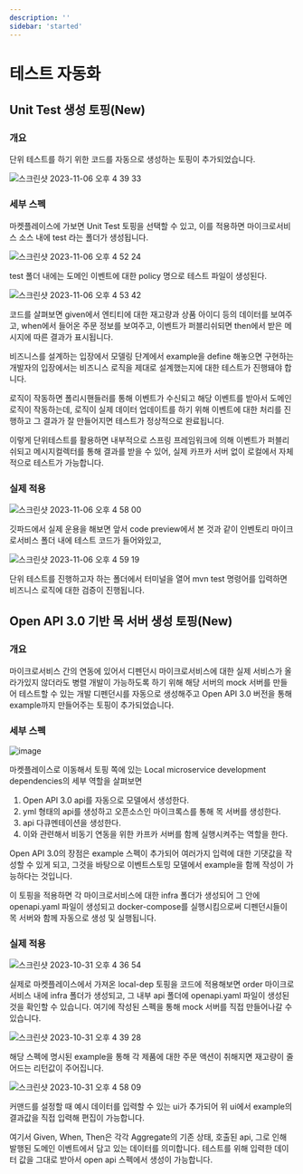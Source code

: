 ```yaml
---
description: ''
sidebar: 'started'
---
```


# 테스트 자동화

## Unit Test 생성 토핑(New)

### 개요
단위 테스트를 하기 위한 코드를 자동으로 생성하는 토핑이 추가되었습니다.

![스크린샷 2023-11-06 오후 4 39 33](https://github.com/msa-ez/msa-ez.github.io/assets/113568664/3569acfc-36bd-464e-8944-1bf2a0e589e7)

### 세부 스펙

마켓플레이스에 가보면 Unit Test 토핑을 선택할 수 있고, 이를 적용하면 마이크로서비스 소스 내에 test 라는 폴더가 생성됩니다.

![스크린샷 2023-11-06 오후 4 52 24](https://github.com/msa-ez/msa-ez.github.io/assets/113568664/ecb2ef37-e8cc-42cc-84f6-01e54179888d)

test 폴더 내에는 도메인 이벤트에 대한 policy 명으로 테스트 파일이 생성된다.

![스크린샷 2023-11-06 오후 4 53 42](https://github.com/msa-ez/msa-ez.github.io/assets/113568664/7cd50ed9-431d-4125-9800-d8f6a06b7e91)

코드를 살펴보면 given에서 엔티티에 대한 재고량과 상품 아이디 등의 데이터를 보여주고, when에서 들어온 주문 정보를 보여주고, 이벤트가 퍼블리쉬되면 then에서 받은 메시지에 따른 결과가 표시됩니다.

비즈니스를 설계하는 입장에서 모델링 단계에서 example을 define 해놓으면 구현하는 개발자의 입장에서는 비즈니스 로직을 제대로 설계했는지에 대한 테스트가 진행돼야 합니다.

로직이 작동하면 폴리시핸들러를 통해 이벤트가 수신되고 해당 이벤트를 받아서 도메인 로직이 작동하는데, 로직이 실제 데이터 업데이트를 하기 위해 이벤트에 대한 처리를 진행하고 그 결과가 잘 만들어지면 테스트가 정상적으로 완료됩니다.

이렇게 단위테스트를 활용하면 내부적으로 스프링 프레임워크에 의해 이벤트가 퍼블리쉬되고 메시지컬렉터를 통해 결과를 받을 수 있어, 실제 카프카 서버 없이 로컬에서 자체적으로 테스트가 가능합니다.

### 실제 적용

![스크린샷 2023-11-06 오후 4 58 00](https://github.com/msa-ez/msa-ez.github.io/assets/113568664/0877f676-4085-4ffd-9832-ebb06dc56a5c)

깃파드에서 실제 운용을 해보면 앞서 code preview에서 본 것과 같이 인벤토리 마이크로서비스 폴더 내에 테스트 코드가 들어와있고,

![스크린샷 2023-11-06 오후 4 59 19](https://github.com/msa-ez/msa-ez.github.io/assets/113568664/bd543df7-9616-4eb3-b96e-734acd80c923)

단위 테스트를 진행하고자 하는 폴더에서 터미널을 열어 mvn test 명령어를 입력하면 비즈니스 로직에 대한 검증이 진행됩니다.

## Open API 3.0 기반 목 서버 생성 토핑(New)

### 개요
마이크로서비스 간의 연동에 있어서 디펜던시 마이크로서비스에 대한 실제 서비스가 올라가있지 않더라도 병렬 개발이 가능하도록 하기 위해 해당 서버의 mock 서버를 만들어 테스트할 수 있는 개발 디펜던시를 자동으로 생성해주고 Open API 3.0 버전을 통해 example까지 만들어주는 토핑이 추가되었습니다.

### 세부 스펙
![image](https://github.com/msa-ez/msaschool.github.io/assets/113568664/ffaa62b4-e480-4a18-8e2d-dd228744685c)

마켓플레이스로 이동해서 토핑 쪽에 있는 Local microservice development dependencies의 세부 역할을 살펴보면

1. Open API 3.0 api를 자동으로 모델에서 생성한다.
2. yml 형태의 api를 생성하고 오픈소스인 마이크록스를 통해 목 서버를 생성한다.
3. api 다큐멘테이션을 생성한다.
4. 이와 관련해서 비동기 연동을 위한 카프카 서버를 함께 실행시켜주는 역할을 한다.

Open API 3.0의 장점은 example 스펙이 추가되어 여러가지 입력에 대한 기댓값을 작성할 수 있게 되고, 그것을 바탕으로 이벤트스토밍 모델에서 example을 함께 작성이 가능하다는 것입니다.

이 토핑을 적용하면 각 마이크로서비스에 대한 infra 폴더가 생성되어 그 안에 openapi.yaml 파일이 생성되고 docker-compose를 실행시킴으로써 디펜던시들이 목 서버와 함께 자동으로 생성 및 실행됩니다.

### 실제 적용
![스크린샷 2023-10-31 오후 4 36 54](https://github.com/msa-ez/msaschool.github.io/assets/113568664/c8ab2295-4311-4b70-954c-4a63781febd4)

실제로 마켓플레이스에서 가져온 local-dep 토핑을 코드에 적용해보면 order 마이크로서비스 내에 infra 폴더가 생성되고, 그 내부 api 폴더에 openapi.yaml 파일이 생성된 것을 확인할 수 있습니다. 여기에 작성된 스펙을 통해 mock 서버를 직접 만들어나갈 수 있습니다.

![스크린샷 2023-10-31 오후 4 39 28](https://github.com/msa-ez/msaschool.github.io/assets/113568664/c7ee0127-a6d9-4591-9247-1e798ee40278)

해당 스펙에 명시된 example을 통해 각 제품에 대한 주문 액션이 취해지면 재고량이 줄어드는 리턴값이 주어집니다.

![스크린샷 2023-10-31 오후 4 58 09](https://github.com/msa-ez/msaschool.github.io/assets/113568664/eb61ae67-423a-44b5-a643-5fdae703c57b)

커맨드를 설정할 때 예시 데이터를 입력할 수 있는 ui가 추가되어 위 ui에서 example의 결과값을 직접 입력해 편집이 가능합니다. 

여기서 Given, When, Then은 각각 Aggregate의 기존 상태, 호출된 api, 그로 인해 발행된 도메인 이벤트에서 담고 있는 데이터를 의미합니다. 테스트를 위해 입력한 데이터 값을 그대로 받아서 open api 스펙에서 생성이 가능합니다.